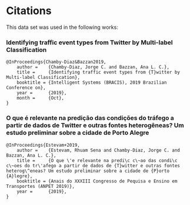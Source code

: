 # Citations
This data set was used in the following works:

### Identifying traffic event types from Twitter by Multi-label Classification

    @InProceedings{Chamby-Diaz&Bazzan2019,
    	author =    {Chamby-Diaz, Jorge C. and Bazzan, Ana L. C.},
    	title =     {Identifying traffic event types from {T}witter by Multi-label Classification},
    	booktitle = {Intelligent Systems (BRACIS), 2019 Brazilian Conference on}, 
    	year =      {2019},
    	month =     {Oct}, 
    }

### O que é relevante na predição das condições do tráfego a partir de dados de Twitter e outras fontes heterogêneas? Um estudo preliminar sobre a cidade de Porto Alegre

    @InProceedings{Estevam+2019,
    	author =    {Estevam, Rhuam Sena and Chamby-Diaz, Jorge C. and Bazzan, Ana L. C.},
    	title =     {O que \'e relevante na predi\c c\~ao das condi\c c\~oes do tr\'afego a partir de dados de {T}witter e outras fontes heterog\^eneas? Um estudo preliminar sobre a cidade de {P}orto {A}legre},
    	booktitle = {Anais do XXXIII Congresso de Pequisa e Ensino em Transportes (ANPET 2019)},
    	year =      {2019},
    }
